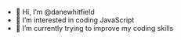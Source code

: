 - 👋 Hi, I’m @danewhitfield
- 👀 I’m interested in coding JavaScript
- 🌱 I’m currently trying to improve my coding skills
